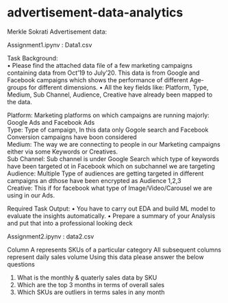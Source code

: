 # advertisement-data-analytics

Merkle Sokrati Advertisement data:

Assignment1.ipynv : Data1.csv

Task Background:  
• Please find the attached data file of a few marketing campaigns containing data from Oct’19 to July’20.
This data is from Google and Facebook campaigns which shows the performance of different Age-groups for different dimensions. 
• All the key fields like: Platform, Type, Medium, Sub Channel, Audience, Creative have already been mapped to the data.                


Platform: Marketing platforms on which campaigns are running majorly: Google Ads and Facebook Ads                 
Type: Type of campaign, In this data only Gogole search and Facebook Conversion campaigns have boon considered                
Medium: The way we are connecting to people in our Marketing campaigns either via some Keywords or Creatives.                 
Sub Channel: Sub channel is under Google Search which type of keywords have been targeted ot in Facebook which on subchannel we are targeting                
Audience: Multiple Type of audiences are getting targeted in different campaigns an dthose have been encrypted as Audience 1,2,3                
Creative: This if for facebook what type of Image/Video/Carousel we are using in our Ads. 


Required Task Output: 
• You have to carry out EDA and build ML model to evaluate the insights automatically.
• Prepare a summary of your Analysis and put that into a professional looking deck 



Assignment2.ipynv : data2.csv

Column A represents SKUs of a particular category All subsequent columns represent daily sales volume Using this data please answer the below questions

1) What is the monthly & quaterly sales data by SKU
2) Which are the top 3 months in terms of overall sales
3) Which SKUs are outliers in terms sales in any month
